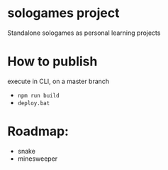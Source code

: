 # sologames project

Standalone sologames as personal learning projects


# How to publish
execute in CLI, on a master branch
* `npm run build`
* `deploy.bat`


# Roadmap:
- snake
- minesweeper